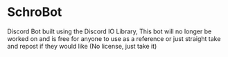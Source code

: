 # SchroBot
Discord Bot built using the Discord IO Library,
This bot will no longer be worked on and is free for anyone to use as a reference or just straight take and repost if they would like (No license, just take it)
